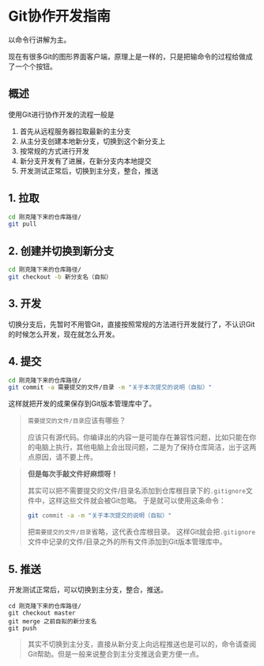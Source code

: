 # Git协作开发指南

以命令行讲解为主。

现在有很多Git的图形界面客户端，原理上是一样的，只是把输命令的过程给做成了一个个按钮。

## 概述

使用Git进行协作开发的流程一般是
1. 首先从远程服务器拉取最新的主分支
2. 从主分支创建本地新分支，切换到这个新分支上
3. 按常规的方式进行开发
4. 新分支开发有了进展，在新分支内本地提交
5. 开发测试正常后，切换到主分支，整合，推送

## 1. 拉取
```bash
cd 刚克隆下来的仓库路径/
git pull
```

## 2. 创建并切换到新分支
```bash
cd 刚克隆下来的仓库路径/
git checkout -b 新分支名（自拟）
```

## 3. 开发
切换分支后，先暂时不用管Git，直接按照常规的方法进行开发就行了，不认识Git的时候怎么开发，现在就怎么开发。

## 4. 提交
```bash
cd 刚克隆下来的仓库路径/
git commit -a 需要提交的文件/目录 -m "关于本次提交的说明（自拟）"
```
这样就把开发的成果保存到Git版本管理库中了。
> `需要提交的文件/目录`应该有哪些？
>
> 应该只有源代码。你编译出的内容一是可能存在兼容性问题，比如只能在你的电脑上执行，其他电脑上会出现问题，二是为了保持仓库简洁，出于这两点原因，请不要上传。

> **但是每次手敲文件好麻烦呀！**
> 
> 其实可以把不需要提交的文件/目录名添加到仓库根目录下的`.gitignore`文件中，这样这些文件就会被Git忽略。
> 于是就可以使用这条命令：
> ```bash
> git commit -a -m "关于本次提交的说明（自拟）"
> ```
> 把`需要提交的文件/目录`省略，这代表仓库根目录。
> 这样Git就会把`.gitignore`文件中记录的文件/目录之外的所有文件添加到Git版本管理库中。

## 5. 推送
开发测试正常后，可以切换到主分支，整合，推送。
```
cd 刚克隆下来的仓库路径/
git checkout master
git merge 之前自拟的新分支名
git push
```

> 其实不切换到主分支，直接从新分支上向远程推送也是可以的，命令请查阅Git帮助。但是一般来说整合到主分支推送会更方便一点。
